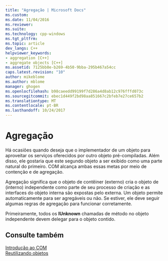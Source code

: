 ```yaml
---
title: "Agregação | Microsoft Docs"
ms.custom: 
ms.date: 11/04/2016
ms.reviewer: 
ms.suite: 
ms.technology: cpp-windows
ms.tgt_pltfrm: 
ms.topic: article
dev_langs: C++
helpviewer_keywords:
- aggregation [C++]
- aggregate objects [C++]
ms.assetid: 7125bb8e-b269-4b50-9bba-295b467a54cc
caps.latest.revision: "10"
author: mikeblome
ms.author: mblome
manager: ghogen
ms.openlocfilehash: b98caeedd99199f7d286a4d8ab12c976fffd073c
ms.sourcegitcommit: ebec1d449f2bd98aa851667c2bfeb7e27ce657b2
ms.translationtype: MT
ms.contentlocale: pt-BR
ms.lasthandoff: 10/24/2017
---
```

# <a name="aggregation"></a>Agregação
Há ocasiões quando deseja que o implementador de um objeto para aproveitar os serviços oferecidos por outro objeto pré-compiladas. Além disso, ele gostaria que este segundo objeto a ser exibido como uma parte natural do primeiro. COM alcança ambas essas metas por meio de contenção e de agregação.  
  
 Agregação significa que o objeto de contêiner (externo) cria o objeto de (interno) independente como parte de seu processo de criação e as interfaces do objeto interna são expostas pelo externa. Um objeto permite automaticamente para ser agregáveis ou não. Se estiver, ele deve seguir algumas regras de agregação para funcionar corretamente.  
  
 Primeiramente, todos os **IUnknown** chamadas de método no objeto independente devem delegar para o objeto contido.  
  
## <a name="see-also"></a>Consulte também  
 [Introdução ao COM](../atl/introduction-to-com.md)   
 [Reutilizando objetos](http://msdn.microsoft.com/library/windows/desktop/ms678443)

